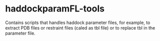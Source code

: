 # haddockparamFL-tools
Contains scripts that handles haddock parameter files, for example, to extract PDB
files or restraint files (caled as tbl file) or to replace tbl in the parameter
file.

